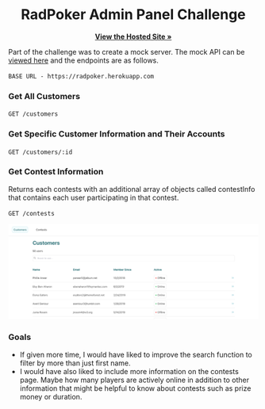 <h1 align="center">RadPoker Admin Panel Challenge</h1>
<p align="center">
  <a href="https://radpoker.netlify.app/"><strong>View the Hosted Site »</strong></a>
</p>

Part of the challenge was to create a mock server. The mock API can be [viewed here](https://radpoker.herokuapp.com) and the endpoints are as follows.

`BASE URL - https://radpoker.herokuapp.com`

### Get All Customers

`GET /customers`

### Get Specific Customer Information and Their Accounts

`GET /customers/:id`

### Get Contest Information

Returns each contests with an additional array of objects called contestInfo that contains each user participating in that contest.

`GET /contests`

![customers page](./frontend/public/customers.png)

### Goals

* If given more time, I would have liked to improve the search function to filter by more than just first name. 
* I would have also liked to include more information on the contests page. Maybe how many players are actively online in addition to other information that might be helpful to know about contests such as prize money or duration. 